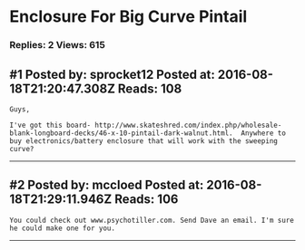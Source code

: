 # Enclosure For Big Curve Pintail

### Replies: 2 Views: 615

## \#1 Posted by: sprocket12 Posted at: 2016-08-18T21:20:47.308Z Reads: 108

```
Guys,

I've got this board- http://www.skateshred.com/index.php/wholesale-blank-longboard-decks/46-x-10-pintail-dark-walnut.html.  Anywhere to buy electronics/battery enclosure that will work with the sweeping curve?
```

---
## \#2 Posted by: mccloed Posted at: 2016-08-18T21:29:11.946Z Reads: 106

```
You could check out www.psychotiller.com. Send Dave an email. I'm sure he could make one for you.
```

---
